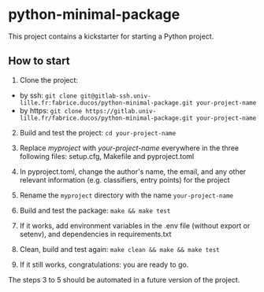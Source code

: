 # python-minimal-package

This project contains a kickstarter for starting a Python project.

## How to start

1. Clone the project:
  - by ssh:   `git clone git@gitlab-ssh.univ-lille.fr:fabrice.ducos/python-minimal-package.git your-project-name`
  - by https: `git clone https://gitlab.univ-lille.fr/fabrice.ducos/python-minimal-package.git your-project-name`

2. Build and test the project:
  `cd your-project-name`

3. Replace *myproject* with *your-project-name* everywhere in the three following files: setup.cfg, Makefile and pyproject.toml

4. In pyproject.toml, change the author's name, the email, and any other relevant information (e.g. classifiers, entry points) for the project

5. Rename the `myproject` directory with the name `your-project-name`

6. Build and test the package: `make && make test`

7. If it works, add environment variables in the .env file (without export or setenv), and dependencies in requirements.txt

8. Clean, build and test again: `make clean && make && make test`

9. If it still works, congratulations: you are ready to go.

The steps 3 to 5 should be automated in a future version of the project.


